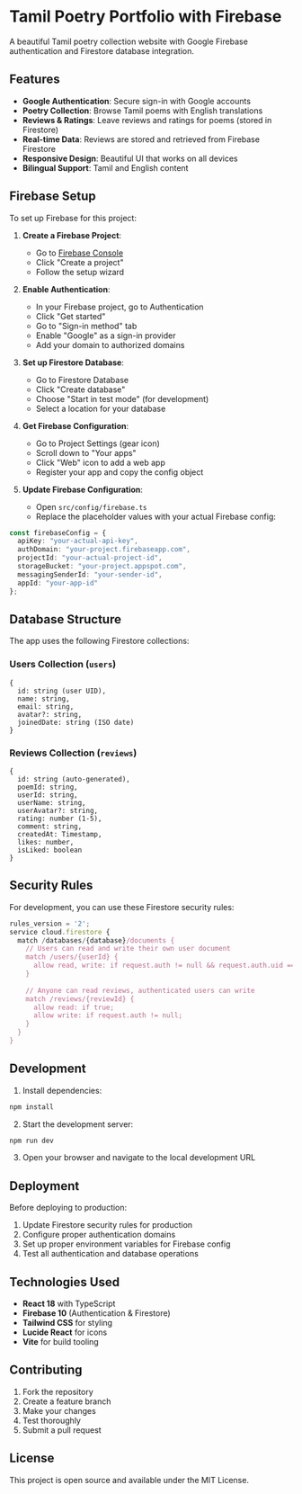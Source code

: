 # Tamil Poetry Portfolio with Firebase

A beautiful Tamil poetry collection website with Google Firebase authentication and Firestore database integration.

## Features

- **Google Authentication**: Secure sign-in with Google accounts
- **Poetry Collection**: Browse Tamil poems with English translations
- **Reviews & Ratings**: Leave reviews and ratings for poems (stored in Firestore)
- **Real-time Data**: Reviews are stored and retrieved from Firebase Firestore
- **Responsive Design**: Beautiful UI that works on all devices
- **Bilingual Support**: Tamil and English content

## Firebase Setup

To set up Firebase for this project:

1. **Create a Firebase Project**:
   - Go to [Firebase Console](https://console.firebase.google.com/)
   - Click "Create a project"
   - Follow the setup wizard

2. **Enable Authentication**:
   - In your Firebase project, go to Authentication
   - Click "Get started"
   - Go to "Sign-in method" tab
   - Enable "Google" as a sign-in provider
   - Add your domain to authorized domains

3. **Set up Firestore Database**:
   - Go to Firestore Database
   - Click "Create database"
   - Choose "Start in test mode" (for development)
   - Select a location for your database

4. **Get Firebase Configuration**:
   - Go to Project Settings (gear icon)
   - Scroll down to "Your apps"
   - Click "Web" icon to add a web app
   - Register your app and copy the config object

5. **Update Firebase Configuration**:
   - Open `src/config/firebase.ts`
   - Replace the placeholder values with your actual Firebase config:

```typescript
const firebaseConfig = {
  apiKey: "your-actual-api-key",
  authDomain: "your-project.firebaseapp.com",
  projectId: "your-actual-project-id",
  storageBucket: "your-project.appspot.com",
  messagingSenderId: "your-sender-id",
  appId: "your-app-id"
};
```

## Database Structure

The app uses the following Firestore collections:

### Users Collection (`users`)
```
{
  id: string (user UID),
  name: string,
  email: string,
  avatar?: string,
  joinedDate: string (ISO date)
}
```

### Reviews Collection (`reviews`)
```
{
  id: string (auto-generated),
  poemId: string,
  userId: string,
  userName: string,
  userAvatar?: string,
  rating: number (1-5),
  comment: string,
  createdAt: Timestamp,
  likes: number,
  isLiked: boolean
}
```

## Security Rules

For development, you can use these Firestore security rules:

```javascript
rules_version = '2';
service cloud.firestore {
  match /databases/{database}/documents {
    // Users can read and write their own user document
    match /users/{userId} {
      allow read, write: if request.auth != null && request.auth.uid == userId;
    }
    
    // Anyone can read reviews, authenticated users can write
    match /reviews/{reviewId} {
      allow read: if true;
      allow write: if request.auth != null;
    }
  }
}
```

## Development

1. Install dependencies:
```bash
npm install
```

2. Start the development server:
```bash
npm run dev
```

3. Open your browser and navigate to the local development URL

## Deployment

Before deploying to production:

1. Update Firestore security rules for production
2. Configure proper authentication domains
3. Set up proper environment variables for Firebase config
4. Test all authentication and database operations

## Technologies Used

- **React 18** with TypeScript
- **Firebase 10** (Authentication & Firestore)
- **Tailwind CSS** for styling
- **Lucide React** for icons
- **Vite** for build tooling

## Contributing

1. Fork the repository
2. Create a feature branch
3. Make your changes
4. Test thoroughly
5. Submit a pull request

## License

This project is open source and available under the MIT License.